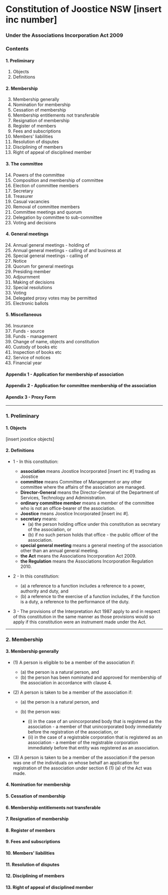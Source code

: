 Constitution of Joostice NSW [insert inc number]
===
### Under the Associations Incorporation Act 2009

### Contents

#### 1. Preliminary
1. Objects
2. Definitions

#### 2. Membership 
3. Membership generally
4. Nomination for membership
5. Cessation of membership
6. Membership entitlements not transferable
7. Resignation of membership
8. Register of members
9. Fees and subscriptions
10. Members' liabilities
11. Resolution of disputes
12. Disciplining of members
13. Right of appeal of disciplined member

#### 3. The committee 
14. Powers of the committee
15. Composition and membership of committee
16. Election of committee members
17. Secretary
18. Treasurer
19. Casual vacancies
20. Removal of committee members
21. Committee meetings and quorum
22. Delegation by committee to sub-committee
23. Voting and decisions

#### 4. General meetings
24. Annual general meetings - holding of
25. Annual general meetings - calling of and business at
26. Special general meetings - calling of
27. Notice
28. Quorum for general meetings
29. Presiding member
30. Adjournment
31. Making of decisions
32. Special resolutions
33. Voting	
34. Delegated proxy votes may be permitted
35. Electronic ballots

#### 5. Miscellaneous
36. Insurance
37. Funds - source
38. Funds - management
39. Change of name, objects and constitution
40. Custody of books etc
41. Inspection of books etc
42. Service of notices
43. Financial year

#### Appendix 1 - Application for membership of association
#### Appendix 2 - Application for committee membership of the association
#### Apendix 3 - Proxy Form

---

### 1. Preliminary

#### 1. Objects

[insert joostice objects]

#### 2. Definitions

- 1 - In this constitution:
	- __association__ means Joostice Incorporated [insert inc #] trading as Joostice
	- __committee__ means Committee of Management or any other committee where the affairs of the association are managed.
	- __Director-General__ means the Director-General of the Department of Services, Technology and Administration.
	- __ordinary committee member__ means a member of the committee who is not an office-bearer of the association.
	- __Joostice__ means Joostice Incorporated [insert inc #].
	- __secretary__ means:
		- (a) the person holding office under this constitution as secretary of the association, or
		- (b) if no such person holds that office - the public officer of the association.
	- __special general meeting__ means a general meeting of the association other than an annual general meeting.
	- __the Act__ means the Associations Incorporation Act 2009.
	- __the Regulation__ means the Associations Incorporation Regulation 2010.

- 2 - In this constitution:

	- (a) a reference to a function includes a reference to a power, authority and duty, and
	- (b)  a reference to the exercise of a function includes, if the function is a duty, a reference to the performance of the duty.

- 3 - The provisions of the Interpretation Act 1987 apply to and in respect of this constitution in the same manner as those provisions would so apply if this constitution were an instrument made under the Act.

---

### 2.  Membership 

#### 3. Membership generally

- (1) A person is eligible to be a member of the association if:

	- (a) the person is a natural person, and
	- (b) the person has been nominated and approved for membership of the association in accordance with clause 4.

- (2) A person is taken to be a member of the association if:

	- (a) the person is a natural person, and
	- (b) the person was:

		- (i) in the case of an unincorporated body that is registered as the association - a member of that unincorporated body immediately before the registration of the association, or
		- (ii) in the case of a registrable corporation that is registered as an association - a member of the registrable corporation immediately before that entity was registered as an association.

- (3) A person is taken to be a member of the association if the person was one of the individuals on whose behalf an application for registration of the association under section 6 (1) (a) of the Act was made.

#### 4. Nomination for membership
#### 5. Cessation of membership
#### 6. Membership entitlements not transferable
#### 7. Resignation of membership
#### 8. Register of members
#### 9. Fees and subscriptions
#### 10. Members' liabilities
#### 11. Resolution of disputes
#### 12. Disciplining of members
#### 13. Right of appeal of disciplined member
